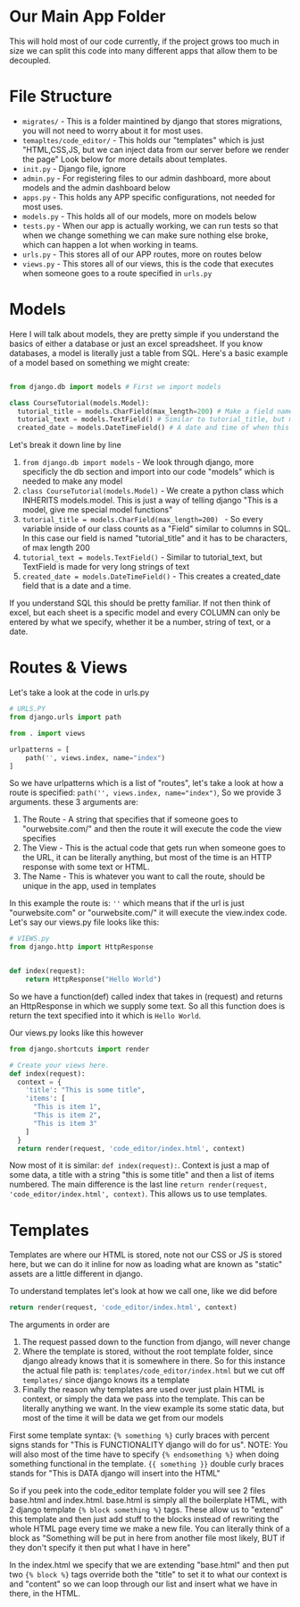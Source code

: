 # Our Main App Folder
This will hold most of our code currently, if the project grows too much in size we can split this code into many different apps that allow them to be decoupled.

# File Structure
- `migrates/` - This is a folder maintined by django that stores migrations, you will not need to worry about it for most uses.
- `temapltes/code_editor/` - This holds our "templates" which is just "HTML,CSS,JS, but we can inject data from our server before we render the page" Look below for more details about templates.
- `init.py` - Django file, ignore
- `admin.py` - For registering files to our admin dashboard, more about models and the admin dashboard below
- `apps.py` - This holds any APP specific configurations, not needed for most uses.
- `models.py` - This holds all of our models, more on models below
- `tests.py` - When our app is actually working, we can run tests so that when we change something we can make sure nothing else broke, which can happen a lot when working in teams.
- `urls.py` - This stores all of our APP routes, more on routes below
- `views.py` - This stores all of our views, this is the code that executes when someone goes to a route specified in `urls.py`

# Models
Here I will talk about models, they are pretty simple if you understand the basics of either a database or just an excel spreadsheet. If you know databases, a model is literally just a table from SQL. Here's a basic example of a model based on something we might create:

```python

from django.db import models # First we import models

class CourseTutorial(models.Model):
  tutorial_title = models.CharField(max_length=200) # Make a field named tutorial_title and set it's possible value of characters, of max length 200
  tutorial_text = models.TextField() # Similar to tutorial_title, but made for long strings of text
  created_date = models.DateTimeField() # A date and time of when this was created, given the name "date created" instead of created_date
```
Let's break it down line by line

1. `from django.db import models` - We look through django, more specificly the db section and import into our code "models" which is needed to make any model
2. `class CourseTutorial(models.Model)` - We create a python class which INHERITS models.model. This is just a way of telling django "This is a model, give me special model functions"
3. `tutorial_title = models.CharField(max_length=200) ` - So every variable inside of our class counts as a "Field" similar to columns in SQL. In this case our field is named "tutorial_title" and it has to be characters, of max length 200
4. `tutorial_text = models.TextField()` - Similar to tutorial_text, but TextField is made for very long strings of text
5. `created_date = models.DateTimeField()` - This creates a created_date field that is a date and a time.

If you understand SQL this should be pretty familiar. If not then think of excel, but each sheet is a specific model and every COLUMN can only be entered by what we specify, whether it be a number, string of text, or a date.

# Routes & Views
Let's take a look at the code in urls.py
```python
# URLS.PY
from django.urls import path

from . import views

urlpatterns = [
    path('', views.index, name="index")
]
```

So we have urlpatterns which is a list of "routes", let's take a look at how a route is specified: `path('', views.index, name="index")`, So we provide 3 arguments. these 3 arguments are:
1. The Route - A string that specifies that if someone goes to "ourwebsite.com/" and then the route it will execute the code the view specifies
2. The View - This is the actual code that gets run when someone goes to the URL, it can be literally anything, but most of the time is an HTTP response with some text or HTML.
3. The Name - This is whatever you want to call the route, should be unique in the app, used in templates

In this example the route is: `''` which means that if the url is just "ourwebsite.com" or "ourwebsite.com/" it will execute the view.index code. Let's say our views.py file looks like this:
```python
# VIEWS.py
from django.http import HttpResponse


def index(request):
    return HttpResponse("Hello World")
```

So we have a function(def) called index that takes in (request) and returns an HttpResponse in which we supply some text. So all this function does is return the text specified into it which is `Hello World`.

Our views.py looks like this however
```python
from django.shortcuts import render

# Create your views here.
def index(request):
  context = {
    'title': "This is some title",
    'items': [
      "This is item 1",
      "This is item 2",
      "This is item 3"
    ]
  }
  return render(request, 'code_editor/index.html', context)
```

Now most of it is similar: `def index(request):`. Context is just a map of some data, a title with a string "this is some title" and then a list of items numbered. The main difference is the last line `return render(request, 'code_editor/index.html', context)`. This allows us to use templates.

# Templates
Templates are where our HTML is stored, note not our CSS or JS is stored here, but we can do it inline for now as loading what are known as "static" assets are a little different in django.

To understand templates let's look at how we call one, like we did before

```python
return render(request, 'code_editor/index.html', context)
```

The arguments in order are
1. The request passed down to the function from django, will never change
2. Where the template is stored, without the root template folder, since django already knows that it is somewhere in there. So for this instance the actual file path is: `templates/code_editor/index.html` but we cut off `templates/` since django knows its a template
3. Finally the reason why templates are used over just plain HTML is context, or simply the data we pass into the template. This can be literally anything we want. In the view example its some static data, but most of the time it will be data we get from our models

First some template syntax: `{% something %}` curly braces with percent signs stands for "This is FUNCTIONALITY django will do for us". NOTE: You will also most of the time have to specify `{% endsomething %}` when doing something functional in the template. `{{ something }}` double curly braces stands for "This is DATA django will insert into the HTML"

So if you peek into the code_editor template folder you will see 2 files base.html and index.html. base.html is simply all the boilerplate HTML, with 2 django template `{% block something %}` tags. These allow us to "extend" this template and then just add stuff to the blocks instead of rewriting the whole HTML page every time we make a new file. You can literally think of a block as "Something will be put in here from another file most likely, BUT if they don't specify it then put what I have in here"

In the index.html we specify that we are extending "base.html" and then put two `{% block %}` tags override both the "title" to set it to what our context is and "content" so we can loop through our list and insert what we have in there, in the HTML.